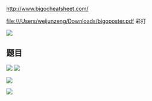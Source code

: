 <http://www.bigocheatsheet.com/>



<file:///Users/weijunzeng/Downloads/bigoposter.pdf>  彩打



![](https://ws1.sinaimg.cn/large/006tNc79ly1g1yjnv49dfj31hy0u014o.jpg)



## 题目

![](https://ws4.sinaimg.cn/large/006tNc79ly1g1yq27ru3ij30w00h0abt.jpg)
![](https://ws3.sinaimg.cn/large/006tNc79ly1g1yq9xykmej31a30u078n.jpg)

![](https://ws1.sinaimg.cn/large/006tNc79ly1g1yqct1li9j31mc0n6acy.jpg)

![](https://ws4.sinaimg.cn/large/006tNc79ly1g1z0u8a8p7j30w70u0jv4.jpg)